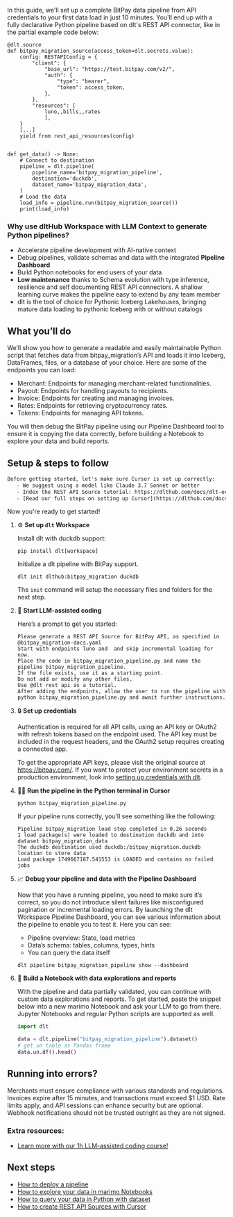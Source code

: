 In this guide, we'll set up a complete BitPay data pipeline from API credentials to your first data load in just 10 minutes. You'll end up with a fully declarative Python pipeline based on dlt's REST API connector, like in the partial example code below:

```python-outcome
@dlt.source
def bitpay_migration_source(access_token=dlt.secrets.value):
    config: RESTAPIConfig = {
        "client": {
            "base_url": "https://test.bitpay.com/v2/",
            "auth": {
                "type": "bearer",
                "token": access_token,
            },
        },
        "resources": [
            luno,,bills,,rates
            ],
    }
    [...]
    yield from rest_api_resources(config)


def get_data() -> None:
    # Connect to destination
    pipeline = dlt.pipeline(
        pipeline_name='bitpay_migration_pipeline',
        destination='duckdb',
        dataset_name='bitpay_migration_data', 
    )
    # Load the data
    load_info = pipeline.run(bitpay_migration_source())
    print(load_info) 
```

### Why use dltHub Workspace with LLM Context to generate Python pipelines?

- Accelerate pipeline development with AI-native context
- Debug pipelines, validate schemas and data with the integrated **Pipeline Dashboard**
- Build Python notebooks for end users of your data
- **Low maintenance** thanks to Schema evolution with type inference, resilience and self documenting REST API connectors. A shallow learning curve makes the pipeline easy to extend by any team member
- dlt is the tool of choice for Pythonic Iceberg Lakehouses, bringing mature data loading to pythonic Iceberg with or without catalogs

## What you’ll do

We’ll show you how to generate a readable and easily maintainable Python script that fetches data from bitpay_migration’s API and loads it into Iceberg, DataFrames, files, or a database of your choice. Here are some of the endpoints you can load:

- Merchant: Endpoints for managing merchant-related functionalities.
- Payout: Endpoints for handling payouts to recipients.
- Invoice: Endpoints for creating and managing invoices.
- Rates: Endpoints for retrieving cryptocurrency rates.
- Tokens: Endpoints for managing API tokens.

You will then debug the BitPay pipeline using our Pipeline Dashboard tool to ensure it is copying the data correctly, before building a Notebook to explore your data and build reports.

## Setup & steps to follow

```default
Before getting started, let's make sure Cursor is set up correctly:
   - We suggest using a model like Claude 3.7 Sonnet or better
   - Index the REST API Source tutorial: https://dlthub.com/docs/dlt-ecosystem/verified-sources/rest_api/ and add it to context as **@dlt rest api**
   - [Read our full steps on setting up Cursor](https://dlthub.com/docs/dlt-ecosystem/llm-tooling/cursor-restapi#23-configuring-cursor-with-documentation)
```

Now you're ready to get started!

1. ⚙️ **Set up `dlt` Workspace**
    
    Install dlt with duckdb support:
    ```shell
    pip install dlt[workspace]
    ```

    Initialize a dlt pipeline with BitPay support.
    ```shell
    dlt init dlthub:bitpay_migration duckdb
    ```

    The `init` command will setup the necessary files and folders for the next step.
    
2. 🤠 **Start LLM-assisted coding**
    
    Here’s a prompt to get you started:
    
    ```prompt
    Please generate a REST API Source for BitPay API, as specified in @bitpay_migration-docs.yaml 
    Start with endpoints luno and  and skip incremental loading for now. 
    Place the code in bitpay_migration_pipeline.py and name the pipeline bitpay_migration_pipeline. 
    If the file exists, use it as a starting point. 
    Do not add or modify any other files. 
    Use @dlt rest api as a tutorial. 
    After adding the endpoints, allow the user to run the pipeline with python bitpay_migration_pipeline.py and await further instructions.
    ```

    
3. 🔒 **Set up credentials** 
    
    Authentication is required for all API calls, using an API key or OAuth2 with refresh tokens based on the endpoint used. The API key must be included in the request headers, and the OAuth2 setup requires creating a connected app.
    
    To get the appropriate API keys, please visit the original source at https://bitpay.com/.
    If you want to protect your environment secrets in a production environment, look into [setting up credentials with dlt](https://dlthub.com/docs/walkthroughs/add_credentials).
    
4. 🏃‍♀️ **Run the pipeline in the Python terminal in Cursor**
    
    ```shell
    python bitpay_migration_pipeline.py
    ```
    
    If your pipeline runs correctly, you’ll see something like the following:
    
    ```shell
    Pipeline bitpay_migration load step completed in 0.26 seconds
    1 load package(s) were loaded to destination duckdb and into dataset bitpay_migration_data
    The duckdb destination used duckdb:/bitpay_migration.duckdb location to store data
    Load package 1749667187.541553 is LOADED and contains no failed jobs
    ```
    
5. 📈 **Debug your pipeline and data with the Pipeline Dashboard**

    Now that you have a running pipeline, you need to make sure it’s correct, so you do not introduce silent failures like misconfigured pagination or incremental loading errors. By launching the dlt Workspace Pipeline Dashboard, you can see various information about the pipeline to enable you to test it. Here you can see:
    - Pipeline overview: State, load metrics
    - Data’s schema: tables, columns, types, hints
    - You can query the data itself
    
    ```shell
    dlt pipeline bitpay_migration_pipeline show --dashboard
    ```
    
6. 🐍 **Build a Notebook with data explorations and reports**

    With the pipeline and data partially validated, you can continue with custom data explorations and reports. To get started, paste the snippet below into a new marimo Notebook and ask your LLM to go from there. Jupyter Notebooks and regular Python scripts are supported as well.

    
    ```python
    import dlt

   data = dlt.pipeline("bitpay_migration_pipeline").dataset()
   # get un table as Pandas frame
   data.un.df().head()
    ```

## Running into errors?

Merchants must ensure compliance with various standards and regulations. Invoices expire after 15 minutes, and transactions must exceed $1 USD. Rate limits apply, and API sessions can enhance security but are optional. Webhook notifications should not be trusted outright as they are not signed.

### Extra resources:

- [Learn more with our 1h LLM-assisted coding course!](https://www.youtube.com/watch?v=GGid70rnJuM)

## Next steps

- [How to deploy a pipeline](https://dlthub.com/docs/walkthroughs/deploy-a-pipeline)
- [How to explore your data in marimo Notebooks](https://dlthub.com/docs/general-usage/dataset-access/marimo)
- [How to query your data in Python with dataset](https://dlthub.com/docs/general-usage/dataset-access/dataset)
- [How to create REST API Sources with Cursor](https://dlthub.com/docs/dlt-ecosystem/llm-tooling/cursor-restapi)